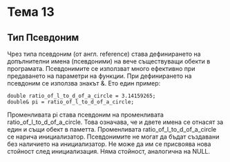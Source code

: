 # Тема 13
## Тип Псевдоним

Чрез типа псевдоним (от англ. reference) става дефинирането на допълнителни имена (псевдоними) на вече съществуващи обекти в програмата. Псевдонимите се използват много ефективно при предаването на параметри на функции. При дефинирането на псевдоним се използва знакът &. Ето един пример: 
````
double ratio_of_l_to_d_of_a_circle = 3.14159265;
double& pi = ratio_of_l_to_d_of_a_circle; 
````
Променливата pi става псевдоним на променливата ratio_of_l_to_d_of_a_circle. Това означава, че и двете имена се отнасят за един и същи обект в паметта. Променливата
ratio_of_l_to_d_of_a_circle се нарича инициализатор. Псевдонимите не могат да бъдат създавани без наличието на инициализатор. Не може да им се присвоява нова стойност 
след инициализация. Няма стойност, аналогична на NULL.  
